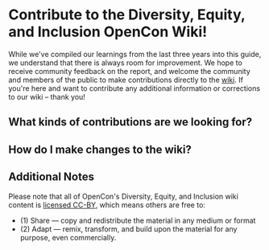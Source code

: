 # Contribute to the Diversity, Equity, and Inclusion OpenCon Wiki!

While we've compiled our learnings from the last three years into this guide, we understand that there is always room for improvement. We hope to receive community feedback on the report, and welcome the community and members of the public to make contributions directly to the [wiki](https://github.com/sparcopen/opencon-dei-report/wiki). If you're here and want to contribute any additional information or corrections to our wiki – thank you!

## What kinds of contributions are we looking for?


## How do I make changes to the wiki? 


## Additional Notes
Please note that all of OpenCon's Diversity, Equity, and Inclusion wiki content is [licensed CC-BY](https://creativecommons.org/licenses/by/4.0/), which means others are free to: 
- (1) Share — copy and redistribute the material in any medium or format 
- (2) Adapt — remix, transform, and build upon the material for any purpose, even commercially.
